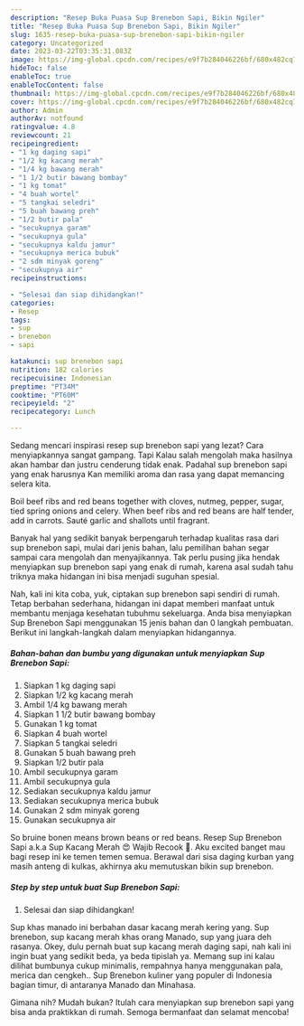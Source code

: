 ```yaml
---
description: "Resep Buka Puasa Sup Brenebon Sapi, Bikin Ngiler"
title: "Resep Buka Puasa Sup Brenebon Sapi, Bikin Ngiler"
slug: 1635-resep-buka-puasa-sup-brenebon-sapi-bikin-ngiler
category: Uncategorized
date: 2023-03-22T03:35:31.083Z
image: https://img-global.cpcdn.com/recipes/e9f7b284046226bf/680x482cq70/sup-brenebon-sapi-foto-resep-utama.jpg
hideToc: false
enableToc: true
enableTocContent: false
thumbnail: https://img-global.cpcdn.com/recipes/e9f7b284046226bf/680x482cq70/sup-brenebon-sapi-foto-resep-utama.jpg
cover: https://img-global.cpcdn.com/recipes/e9f7b284046226bf/680x482cq70/sup-brenebon-sapi-foto-resep-utama.jpg
author: Admin
authorAv: notfound
ratingvalue: 4.8
reviewcount: 21
recipeingredient:
- "1 kg daging sapi"
- "1/2 kg kacang merah"
- "1/4 kg bawang merah"
- "1 1/2 butir bawang bombay"
- "1 kg tomat"
- "4 buah wortel"
- "5 tangkai seledri"
- "5 buah bawang preh"
- "1/2 butir pala"
- "secukupnya garam"
- "secukupnya gula"
- "secukupnya kaldu jamur"
- "secukupnya merica bubuk"
- "2 sdm minyak goreng"
- "secukupnya air"
recipeinstructions:

- "Selesai dan siap dihidangkan!"
categories:
- Resep
tags:
- sup
- brenebon
- sapi

katakunci: sup brenebon sapi 
nutrition: 182 calories
recipecuisine: Indonesian
preptime: "PT34M"
cooktime: "PT60M"
recipeyield: "2"
recipecategory: Lunch

---
```



Sedang mencari inspirasi resep sup brenebon sapi yang lezat? Cara menyiapkannya sangat gampang. Tapi Kalau salah mengolah maka hasilnya akan hambar dan justru cenderung tidak enak. Padahal sup brenebon sapi yang enak harusnya Kan memiliki aroma dan rasa yang dapat memancing selera kita.


Boil beef ribs and red beans together with cloves, nutmeg, pepper, sugar, tied spring onions and celery. When beef ribs and red beans are half tender, add in carrots. Sauté garlic and shallots until fragrant.

Banyak hal yang sedikit banyak berpengaruh terhadap kualitas rasa dari sup brenebon sapi, mulai dari jenis bahan, lalu pemilihan bahan segar sampai cara mengolah dan menyajikannya. Tak perlu pusing jika hendak menyiapkan sup brenebon sapi yang enak di rumah, karena asal sudah tahu triknya maka hidangan ini bisa menjadi suguhan spesial.


Nah, kali ini kita coba, yuk, ciptakan sup brenebon sapi sendiri di rumah. Tetap berbahan sederhana, hidangan ini dapat memberi manfaat untuk membantu menjaga kesehatan tubuhmu sekeluarga. Anda bisa menyiapkan Sup Brenebon Sapi menggunakan 15 jenis bahan dan 0 langkah pembuatan. Berikut ini langkah-langkah dalam menyiapkan hidangannya.

<!--inarticleads1-->

##### Bahan-bahan dan bumbu yang digunakan untuk menyiapkan Sup Brenebon Sapi:

1. Siapkan 1 kg daging sapi
1. Siapkan 1/2 kg kacang merah
1. Ambil 1/4 kg bawang merah
1. Siapkan 1 1/2 butir bawang bombay
1. Gunakan 1 kg tomat
1. Siapkan 4 buah wortel
1. Siapkan 5 tangkai seledri
1. Gunakan 5 buah bawang preh
1. Siapkan 1/2 butir pala
1. Ambil secukupnya garam
1. Ambil secukupnya gula
1. Sediakan secukupnya kaldu jamur
1. Sediakan secukupnya merica bubuk
1. Gunakan 2 sdm minyak goreng
1. Gunakan secukupnya air


So bruine bonen means brown beans or red beans. Resep Sup Brenebon Sapi a.k.a Sup Kacang Merah 😍 Wajib Recook 🤗. Aku excited banget mau bagi resep ini ke temen temen semua. Berawal dari sisa daging kurban yang masih anteng di kulkas, akhirnya aku memutuskan bikin sup brenebon. 

<!--inarticleads2-->

##### Step by step untuk buat Sup Brenebon Sapi:


1. Selesai dan siap dihidangkan!

Sup khas manado ini berbahan dasar kacang merah kering yang. Sup brenebon, sup kacang merah khas orang Manado, sup yang juara deh rasanya. Okey, dulu pernah buat sup kacang merah daging sapi, nah kali ini ingin buat yang sedikit beda, ya beda tipislah ya. Memang sup ini kalau dilihat bumbunya cukup minimalis, rempahnya hanya menggunakan pala, merica dan cengkeh.. Sup Brenebon kuliner yang populer di Indonesia bagian timur, di antaranya Manado dan Minahasa. 

Gimana nih? Mudah bukan? Itulah cara menyiapkan sup brenebon sapi yang bisa anda praktikkan di rumah. Semoga bermanfaat dan selamat mencoba!

